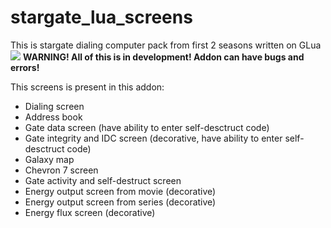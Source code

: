 stargate_lua_screens
========================

This is stargate dialing computer pack from first 2 seasons written on GLua
![](http://i.imgur.com/uFgKZMW.png)
**WARNING! All of this is in development! Addon can have bugs and errors!**

This screens is present in this addon:
* Dialing screen
* Address book
* Gate data screen (have ability to enter self-desctruct code)
* Gate integrity and IDC screen (decorative, have ability to enter self-desctruct code)
* Galaxy map
* Chevron 7 screen
* Gate activity and self-destruct screen
* Energy output screen from movie (decorative)
* Energy output screen from series (decorative)
* Energy flux screen (decorative)
